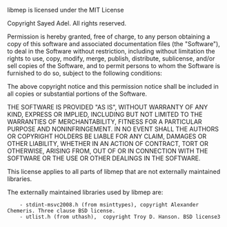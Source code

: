 libmep is licensed under the MIT License

Copyright Sayed Adel. All rights reserved.

Permission is hereby granted, free of charge, to any person obtaining a copy
of this software and associated documentation files (the "Software"), to deal
in the Software without restriction, including without limitation the rights
to use, copy, modify, merge, publish, distribute, sublicense, and/or sell
copies of the Software, and to permit persons to whom the Software is
furnished to do so, subject to the following conditions:

The above copyright notice and this permission notice shall be included in all
copies or substantial portions of the Software.

THE SOFTWARE IS PROVIDED "AS IS", WITHOUT WARRANTY OF ANY KIND, EXPRESS OR
IMPLIED, INCLUDING BUT NOT LIMITED TO THE WARRANTIES OF MERCHANTABILITY,
FITNESS FOR A PARTICULAR PURPOSE AND NONINFRINGEMENT. IN NO EVENT SHALL THE
AUTHORS OR COPYRIGHT HOLDERS BE LIABLE FOR ANY CLAIM, DAMAGES OR OTHER
LIABILITY, WHETHER IN AN ACTION OF CONTRACT, TORT OR OTHERWISE, ARISING FROM,
OUT OF OR IN CONNECTION WITH THE SOFTWARE OR THE USE OR OTHER DEALINGS IN THE
SOFTWARE.

This license applies to all parts of libmep that are not externally
maintained libraries.

The externally maintained libraries used by libmep are:

        - stdint-msvc2008.h (from msinttypes), copyright Alexander Chemeris. Three clause BSD license.
        - utlist.h (from uthash),  copyright Troy D. Hanson. BSD license3
